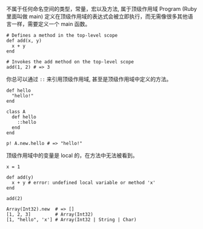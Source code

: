 
不属于任何命名空间的类型，常量，宏以及方法, 属于顶级作用域 Program (Ruby 里面叫做 main)
定义在顶级作用域的表达式会被立即执行，而无需像很多其他语言一样，需要定义一个 main 函数。

```crystal
# Defines a method in the top-level scope
def add(x, y)
  x + y
end

# Invokes the add method on the top-level scope
add(1, 2) # => 3
```

你总可以通过 ``::`` 来引用顶级作用域, 甚至是顶级作用域中定义的方法。


```crystal
def hello
  "hello!"
end

class A
  def hello
    ::hello
  end
end

p! A.new.hello # => "hello!"
```

顶级作用域中的变量是 local 的，在方法中无法被看到。

```crystal
x = 1

def add(y)
  x + y # error: undefined local variable or method 'x'
end

add(2)
```

```crystal
Array(Int32).new  # => []
[1, 2, 3]         # Array(Int32)
[1, "hello", 'x'] # Array(Int32 | String | Char)
```

